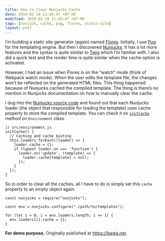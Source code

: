 ```yaml
---
title: How to Clear Nunjucks Cache
date: 2019-02-19 11:45:47 +07:00
modified: 2019-02-20 11:45:47 +07:00
tags: [nonjuck, cache, pug, flores, static-site]
layout: post
---
```

I’m building a static site generator (again) named [Flores](). Initially, I use [Pug]() for the templating engine. But then I discovered [Nunjucks](). It has a lot more features and the syntax is quite similar to [Twig]() which I’m familiar with. I also did a quick test and the render time is quite similar when the cache option is activated.

However, I had an issue when Flores is on the “watch” mode (think of Webpack watch mode). When the user edits the template file, the changes won’t be reflected on the generated HTML files. This thing happened because of Nunjucks cached the compiled template. The thing is there’s no mention in Nunjucks documentation on how to manually clear the cache.

I dug into the [Nunjucks source code](https://github.com/mozilla/nunjucks) and found out that each Nunjucks loader (the object that responsible for loading the template) uses cache property to store the compiled template. You can check it on [```initCache```](https://github.com/mozilla/nunjucks/blob/v3.1.7/nunjucks/src/environment.js#L98-L108) method on ```Environment``` class.

    // src/environment.js
    initCache() {
      // Caching and cache busting
      this.loaders.forEach((loader) => {
        loader.cache = {};
        if (typeof loader.on === 'function') {
          loader.on('update', (template) => {
            loader.cache[template] = null;
          });
        }
      });
    }

So in order to clear all the caches, all I have to do is simply set this ```cache``` property to an empty object again.

    const nunjucks = require("nunjucks");

    const env = nunjucks.configure("./path/to/templates");

    for (let i = 0; i < env.loaders.length; i += 1) {
      env.loaders[i].cache = {};
    }

**For demo purpose**, Originally published at <https://bagja.net>.